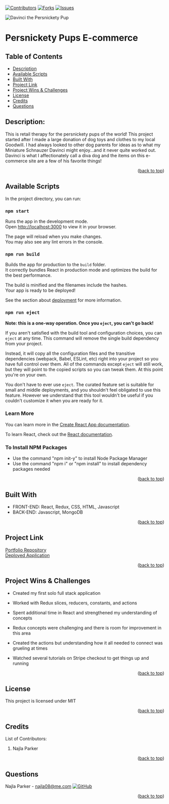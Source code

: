 [![Contributors][contributors-shield]][contributors-url]
[![Forks][forks-shield]][forks-url]
[![Issues][issues-shield]][issues-url]

![Davinci the Persnickety Pup](/persnickety-pups-frontend/public/apple-touch-icon.png?raw=true "Davinci")

# Persnickety Pups E-commerce

## Table of Contents
* [Description](#description)
* [Available Scripts](#available-scripts)
* [Built With](#built-with)
* [Project Link](#project-link)
* [Project Wins & Challenges](#wins-challenges)
* [License](#license)
* [Credits](#credits)
* [Questions](#questions)

## Description:
This is retail therapy for the persnickety pups of the world! This project started after I made a large donation of dog toys and clothes to my local Goodwill. I had always looked to other dog parents for ideas as to what my Miniature Schnauzer Davinci might enjoy...and it never quite worked out. Davinci is what I affectionately call a diva dog and the items on this e-commerce site are a few of his favorite things!
<p align="right">(<a href="#top">back to top</a>)</p>

## Available Scripts

In the project directory, you can run:

### `npm start`

Runs the app in the development mode.\
Open [http://localhost:3000](http://localhost:3000) to view it in your browser.

The page will reload when you make changes.\
You may also see any lint errors in the console.

### `npm run build`

Builds the app for production to the `build` folder.\
It correctly bundles React in production mode and optimizes the build for the best performance.

The build is minified and the filenames include the hashes.\
Your app is ready to be deployed!

See the section about [deployment](https://facebook.github.io/create-react-app/docs/deployment) for more information.

### `npm run eject`

**Note: this is a one-way operation. Once you `eject`, you can't go back!**

If you aren't satisfied with the build tool and configuration choices, you can `eject` at any time. This command will remove the single build dependency from your project.

Instead, it will copy all the configuration files and the transitive dependencies (webpack, Babel, ESLint, etc) right into your project so you have full control over them. All of the commands except `eject` will still work, but they will point to the copied scripts so you can tweak them. At this point you're on your own.

You don't have to ever use `eject`. The curated feature set is suitable for small and middle deployments, and you shouldn't feel obligated to use this feature. However we understand that this tool wouldn't be useful if you couldn't customize it when you are ready for it.

### Learn More

You can learn more in the [Create React App documentation](https://facebook.github.io/create-react-app/docs/getting-started).

To learn React, check out the [React documentation](https://reactjs.org/).

### To Install NPM Packages
* Use the command "npm init-y" to install Node Package Manager
* Use the command "npm i" or "npm install" to install dependency packages needed

<p align="right">(<a href="#top">back to top</a>)</p>

## Built With
- FRONT-END: React, Redux, CSS, HTML, Javascript
- BACK-END: Javascript, MongoDB
<p align="right">(<a href="#top">back to top</a>)</p>

## Project Link

[Portfolio Repository](https://github.com/nparker80/persnickety-pups-frontend)
<br>
[Deployed Application](https://persnickety-pups.onrender.com)
<p align="right">(<a href="#top">back to top</a>)</p>

## Project Wins & Challenges
* Created my first solo full stack application
* Worked with Redux slices, reducers, constants, and actions
* Spent additional time in React and strengthened my understanding of concepts

* Redux concepts were challenging and there is room for improvement in this area
* Created the actions but understanding how it all needed to connect was grueling at times
* Watched several tutorials on Stripe checkout to get things up and running

<p align="right">(<a href="#top">back to top</a>)</p>

## License 
This project is licensed under MIT
<p align="right">(<a href="#top">back to top</a>)</p>

## Credits

List of Contributors:

1. Najla Parker
<p align="right">(<a href="#top">back to top</a>)</p>

## Questions

Najla Parker - najla08@me.com [![GitHub][github-shield]][github-url-naj]

<p align="right">(<a href="#top">back to top</a>)</p>

<!-- MARKDOWN LINKS & IMAGES -->
<!-- https://www.markdownguide.org/basic-syntax/#reference-style-links -->

[contributors-shield]: https://img.shields.io/github/contributors/nparker80/persnickety-pups-frontend.svg?style=for-the-badge
[contributors-url]: https://github.com/nparker80/persnickety-pups-frontend/graphs/contributors
[forks-shield]: https://img.shields.io/github/forks/nparker80/persnickety-pups-frontend.svg?style=for-the-badge
[forks-url]: https://github.com/nparker80/persnickety-pups-frontend/network/members
[issues-shield]: https://img.shields.io/github/issues/nparker80/persnickety-pups-frontend.svg?style=for-the-badge
[issues-url]: https://github.com/nparker80/persnickety-pups-frontend/issues
[license-shield]: https://img.shields.io/github/license/nparker80/persnickety-pups-frontend.svg?style=for-the-badge
[license-url]: https://github.com/nparker80/persnickety-pups-frontend/blob/master/LICENSE.txt
[github-shield]: https://img.shields.io/badge/-Github-blueviolet.svg?style=for-the-badge&logo=Github&colorB=555
[github-url-naj]: https://github.com/nparker80


